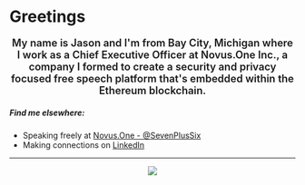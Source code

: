 <p align="center">
  <h1>Greetings</h1>
</p>
<p align="center">
  <span style="font-size: 18px; font-weight: 600">My name is Jason and I'm from Bay City, Michigan where I work as a Chief Executive Officer at Novus.One Inc., a company I formed to create a security and privacy focused free speech platform that's embedded within the Ethereum blockchain.</span>
</p>

##### Find me elsewhere:

- Speaking freely at [Novus.One - @SevenPlusSix](https://novus.one/SevenPlusSix)
- Making connections on [LinkedIn](https://www.linkedin.com/in/jasongromaski/)

---
<p align="center">
<img src="https://github-readme-stats.vercel.app/api?username=JasonNeale&show_icons=true&count_private=true&hide=stars&theme=merko" />
</p>
